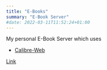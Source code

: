 ```yaml
---
title: "E-Books"
summary: "E-Book Server"
#date: 2022-03-11T11:52:24+01:00
---
```


My personal E-Book Server which uses

+ [Calibre-Web](https://github.com/janeczku/calibre-web)

[Link](https://book.derchef.site)
